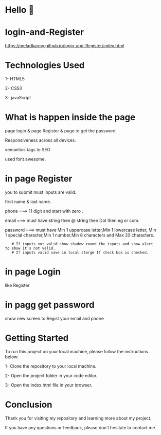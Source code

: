 # Hello 👋

# login-and-Register
https://meladkarmy.github.io/login-and-Register/index.html

# Technologies Used

1- HTML5

2- CSS3

3- javaScript

# What is happen inside the page

page login & page Register & page to get the password

Responsiveness across all devices.

semantics tags to SEO

used font awesome.


   #  in page Register
   
   you to submit must inputs are valid.
   
   first name & last name.
   
   phone ===> 11 digit and start with zero .
   
   email ===> must have string then @ string then Dot then eg or com.
   
   password ===> must have  Min 1 uppercase letter,Min 1 lowercase letter,
   Min 1 special character,Min 1 number,Min 8 characters and Max 30 characters.
   
       # If inputs not valid show shadow round the inputs and show alert to show it's not valid.
       # If inputs valid save in local storge If check box is checked.
       
  # in page Login
  
  like Register
  
  # in pagg get password 
  
  show new screen to Regist your email and phone
  


# Getting Started
To run this project on your local machine, please follow the instructions below:

1- Clone the repository to your local machine.

2- Open the project folder in your code editor.

3- Open the index.html file in your browser.

# Conclusion

Thank you for visiting my repository and learning more about my project.

If you have any questions or feedback, please don't hesitate to contact me.
